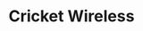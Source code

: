 ---
title: "Cricket Wireless"
url: /chicago/cricket-wireless-south-wentworth-avenue/
shop: mobile phone
---